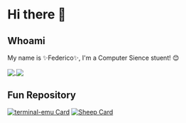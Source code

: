 # Hi there 👋

## Whoami

My name is ✨Federico✨, I'm a Computer Sience stuent! 😊

<!--
**Mitra98t/Mitra98t** is a ✨ _special_ ✨ repository because its `README.md` (this file) appears on your GitHub profile.

Here are some ideas to get you started:

- 🔭 I’m currently working on ...
- 🌱 I’m currently learning ...
- 👯 I’m looking to collaborate on ...
- 🤔 I’m looking for help with ...
- 💬 Ask me about ...
- 📫 How to reach me: ...
- 😄 Pronouns: ...
- ⚡ Fun fact: ...
-->

<a href="https://github.com/anuraghazra/github-readme-stats">
  <img align="center" src="https://github-readme-stats.vercel.app/api?username=Mitra98t&count_private=true&theme=onedark&show_icons=true&count_private=true&hide=issues" />
</a>
<a href="https://github.com/anuraghazra/convoychat">
  <img align="center" src="https://github-readme-stats.vercel.app/api/top-langs/?username=Mitra98t&theme=onedark" />
</a>

## Fun Repository

[![terminal-emu Card](https://github-readme-stats.vercel.app/api/pin/?username=Mitra98t&repo=terminal-emu&theme=onedark)](https://github.com/Mitra98t/terminal-emu)
[![Sheep Card](https://github-readme-stats.vercel.app/api/pin/?username=Mitra98t&repo=sheep&theme=onedark)](https://github.com/Mitra98t/Sheep)

<!--
## University

[![my-uni-dev Card](https://github-readme-stats.vercel.app/api/pin/?username=Mitra98t&repo=my-uni-dev)](https://github.com/Mitra98t/github-readme-stats)ù
-->
